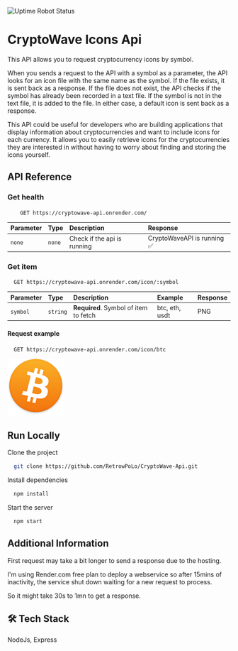 ![Uptime Robot Status](https://img.shields.io/uptimerobot/status/m793532837-183edab2f183d5b96e8d2653)


# CryptoWave Icons Api

This API allows you to request cryptocurrency icons by symbol.

When you sends a request to the API with a symbol as a parameter, the API looks for an icon file with the same name as the symbol.
If the file exists, it is sent back as a response.
If the file does not exist, the API checks if the symbol has already been recorded in a text file.
If the symbol is not in the text file, it is added to the file.
In either case, a default icon is sent back as a response.

This API could be useful for developers who are building applications that display information about cryptocurrencies and want to include icons for each currency.
It allows you to easily retrieve icons for the cryptocurrencies they are interested in without having to worry about finding and storing the icons yourself.

## API Reference

### Get health

```http
    GET https://cryptowave-api.onrender.com/
```

| Parameter | Type     | Description                 | Response |
| :-------- | :------- | :----------                 | :------- |
| `none`    | `none`   | Check if the api is running | CryptoWaveAPI is running ✅ |

### Get item

```http
  GET https://cryptowave-api.onrender.com/icon/:symbol
```

| Parameter | Type     | Description                       | Example | Response |
| :-------- | :------- | :-------------------------------- | :------- | :------- |
| `symbol`      | `string` | **Required**. Symbol of item to fetch | btc, eth, usdt | PNG |

#### Request example

```http
  GET https://cryptowave-api.onrender.com/icon/btc
```
![Btc logo example](Icons/btc.png)


## Run Locally

Clone the project

```bash
  git clone https://github.com/RetrowPoLo/CryptoWave-Api.git
```

Install dependencies

```bash
  npm install
```

Start the server

```bash
  npm start
```


## Additional Information


First request may take a bit longer to send a response due to the hosting.

I'm using Render.com free plan to deploy a webservice so after 15mins of inactivity, the service shut down waiting for a new request to process.

So it might take 30s to 1mn to get a response.

## 🛠 Tech Stack

NodeJs, Express 
